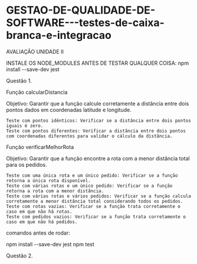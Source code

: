 # GESTAO-DE-QUALIDADE-DE-SOFTWARE---testes-de-caixa-branca-e-integracao
AVALIAÇÃO UNIDADE II

INSTALE OS NODE_MODULES ANTES DE TESTAR QUALQUER COISA: npm install --save-dev jest

Questão 1.

Função calcularDistancia

Objetivo: Garantir que a função calcule corretamente a distância entre dois pontos dados em coordenadas latitude e longitude.

    Teste com pontos idênticos: Verificar se a distância entre dois pontos iguais é zero.
    Teste com pontos diferentes: Verificar a distância entre dois pontos com coordenadas diferentes para validar o cálculo da distância.
    

Função verificarMelhorRota

Objetivo: Garantir que a função encontre a rota com a menor distância total para os pedidos.

    Teste com uma única rota e um único pedido: Verificar se a função retorna a única rota disponível.
    Teste com várias rotas e um único pedido: Verificar se a função retorna a rota com a menor distância.
    Teste com várias rotas e vários pedidos: Verificar se a função calcula corretamente a menor distância total considerando todos os pedidos.
    Teste com rotas vazias: Verificar se a função trata corretamente o caso em que não há rotas.
    Teste com pedidos vazios: Verificar se a função trata corretamente o caso em que não há pedidos.


comandos antes de rodar: 

npm install --save-dev jest
npm test

Questão 2.


